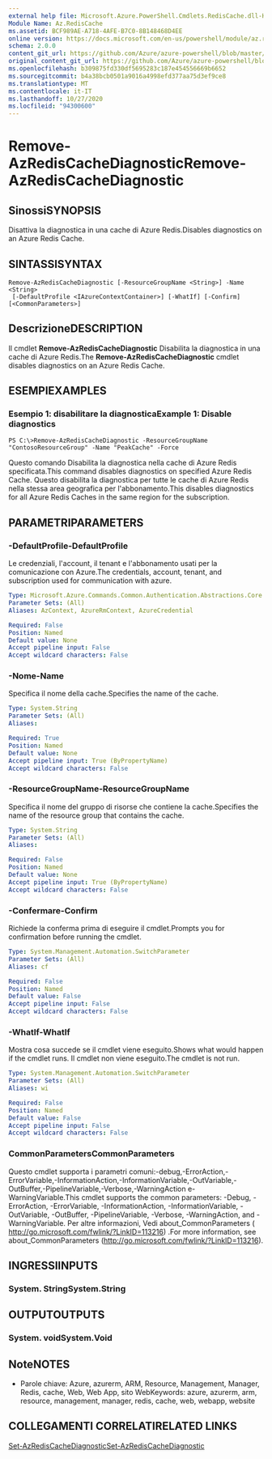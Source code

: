 ```yaml
---
external help file: Microsoft.Azure.PowerShell.Cmdlets.RedisCache.dll-Help.xml
Module Name: Az.RedisCache
ms.assetid: BCF989AE-A718-4AFE-B7C0-8B148468D4EE
online version: https://docs.microsoft.com/en-us/powershell/module/az.rediscache/remove-azrediscachediagnostic
schema: 2.0.0
content_git_url: https://github.com/Azure/azure-powershell/blob/master/src/RedisCache/RedisCache/help/Remove-AzRedisCacheDiagnostic.md
original_content_git_url: https://github.com/Azure/azure-powershell/blob/master/src/RedisCache/RedisCache/help/Remove-AzRedisCacheDiagnostic.md
ms.openlocfilehash: b309875fd330df5695283c187e454556669b6652
ms.sourcegitcommit: b4a38bcb0501a9016a4998efd377aa75d3ef9ce8
ms.translationtype: MT
ms.contentlocale: it-IT
ms.lasthandoff: 10/27/2020
ms.locfileid: "94300600"
---
```

# <span data-ttu-id="80703-101">Remove-AzRedisCacheDiagnostic</span><span class="sxs-lookup"><span data-stu-id="80703-101">Remove-AzRedisCacheDiagnostic</span></span>

## <span data-ttu-id="80703-102">Sinossi</span><span class="sxs-lookup"><span data-stu-id="80703-102">SYNOPSIS</span></span>
<span data-ttu-id="80703-103">Disattiva la diagnostica in una cache di Azure Redis.</span><span class="sxs-lookup"><span data-stu-id="80703-103">Disables diagnostics on an Azure Redis Cache.</span></span>

## <span data-ttu-id="80703-104">SINTASSI</span><span class="sxs-lookup"><span data-stu-id="80703-104">SYNTAX</span></span>

```
Remove-AzRedisCacheDiagnostic [-ResourceGroupName <String>] -Name <String>
 [-DefaultProfile <IAzureContextContainer>] [-WhatIf] [-Confirm] [<CommonParameters>]
```

## <span data-ttu-id="80703-105">Descrizione</span><span class="sxs-lookup"><span data-stu-id="80703-105">DESCRIPTION</span></span>
<span data-ttu-id="80703-106">Il cmdlet **Remove-AzRedisCacheDiagnostic** Disabilita la diagnostica in una cache di Azure Redis.</span><span class="sxs-lookup"><span data-stu-id="80703-106">The **Remove-AzRedisCacheDiagnostic** cmdlet disables diagnostics on an Azure Redis Cache.</span></span>

## <span data-ttu-id="80703-107">ESEMPI</span><span class="sxs-lookup"><span data-stu-id="80703-107">EXAMPLES</span></span>

### <span data-ttu-id="80703-108">Esempio 1: disabilitare la diagnostica</span><span class="sxs-lookup"><span data-stu-id="80703-108">Example 1: Disable diagnostics</span></span>
```
PS C:\>Remove-AzRedisCacheDiagnostic -ResourceGroupName "ContosoResourceGroup" -Name "PeakCache" -Force
```

<span data-ttu-id="80703-109">Questo comando Disabilita la diagnostica nella cache di Azure Redis specificata.</span><span class="sxs-lookup"><span data-stu-id="80703-109">This command disables diagnostics on specified Azure Redis Cache.</span></span>
<span data-ttu-id="80703-110">Questo disabilita la diagnostica per tutte le cache di Azure Redis nella stessa area geografica per l'abbonamento.</span><span class="sxs-lookup"><span data-stu-id="80703-110">This disables diagnostics for all Azure Redis Caches in the same region for the subscription.</span></span>

## <span data-ttu-id="80703-111">PARAMETRI</span><span class="sxs-lookup"><span data-stu-id="80703-111">PARAMETERS</span></span>

### <span data-ttu-id="80703-112">-DefaultProfile</span><span class="sxs-lookup"><span data-stu-id="80703-112">-DefaultProfile</span></span>
<span data-ttu-id="80703-113">Le credenziali, l'account, il tenant e l'abbonamento usati per la comunicazione con Azure.</span><span class="sxs-lookup"><span data-stu-id="80703-113">The credentials, account, tenant, and subscription used for communication with azure.</span></span>

```yaml
Type: Microsoft.Azure.Commands.Common.Authentication.Abstractions.Core.IAzureContextContainer
Parameter Sets: (All)
Aliases: AzContext, AzureRmContext, AzureCredential

Required: False
Position: Named
Default value: None
Accept pipeline input: False
Accept wildcard characters: False
```

### <span data-ttu-id="80703-114">-Nome</span><span class="sxs-lookup"><span data-stu-id="80703-114">-Name</span></span>
<span data-ttu-id="80703-115">Specifica il nome della cache.</span><span class="sxs-lookup"><span data-stu-id="80703-115">Specifies the name of the cache.</span></span>

```yaml
Type: System.String
Parameter Sets: (All)
Aliases:

Required: True
Position: Named
Default value: None
Accept pipeline input: True (ByPropertyName)
Accept wildcard characters: False
```

### <span data-ttu-id="80703-116">-ResourceGroupName</span><span class="sxs-lookup"><span data-stu-id="80703-116">-ResourceGroupName</span></span>
<span data-ttu-id="80703-117">Specifica il nome del gruppo di risorse che contiene la cache.</span><span class="sxs-lookup"><span data-stu-id="80703-117">Specifies the name of the resource group that contains the cache.</span></span>

```yaml
Type: System.String
Parameter Sets: (All)
Aliases:

Required: False
Position: Named
Default value: None
Accept pipeline input: True (ByPropertyName)
Accept wildcard characters: False
```

### <span data-ttu-id="80703-118">-Confermare</span><span class="sxs-lookup"><span data-stu-id="80703-118">-Confirm</span></span>
<span data-ttu-id="80703-119">Richiede la conferma prima di eseguire il cmdlet.</span><span class="sxs-lookup"><span data-stu-id="80703-119">Prompts you for confirmation before running the cmdlet.</span></span>

```yaml
Type: System.Management.Automation.SwitchParameter
Parameter Sets: (All)
Aliases: cf

Required: False
Position: Named
Default value: False
Accept pipeline input: False
Accept wildcard characters: False
```

### <span data-ttu-id="80703-120">-WhatIf</span><span class="sxs-lookup"><span data-stu-id="80703-120">-WhatIf</span></span>
<span data-ttu-id="80703-121">Mostra cosa succede se il cmdlet viene eseguito.</span><span class="sxs-lookup"><span data-stu-id="80703-121">Shows what would happen if the cmdlet runs.</span></span>
<span data-ttu-id="80703-122">Il cmdlet non viene eseguito.</span><span class="sxs-lookup"><span data-stu-id="80703-122">The cmdlet is not run.</span></span>

```yaml
Type: System.Management.Automation.SwitchParameter
Parameter Sets: (All)
Aliases: wi

Required: False
Position: Named
Default value: False
Accept pipeline input: False
Accept wildcard characters: False
```

### <span data-ttu-id="80703-123">CommonParameters</span><span class="sxs-lookup"><span data-stu-id="80703-123">CommonParameters</span></span>
<span data-ttu-id="80703-124">Questo cmdlet supporta i parametri comuni:-debug,-ErrorAction,-ErrorVariable,-InformationAction,-InformationVariable,-OutVariable,-OutBuffer,-PipelineVariable,-Verbose,-WarningAction e-WarningVariable.</span><span class="sxs-lookup"><span data-stu-id="80703-124">This cmdlet supports the common parameters: -Debug, -ErrorAction, -ErrorVariable, -InformationAction, -InformationVariable, -OutVariable, -OutBuffer, -PipelineVariable, -Verbose, -WarningAction, and -WarningVariable.</span></span> <span data-ttu-id="80703-125">Per altre informazioni, Vedi about_CommonParameters ( http://go.microsoft.com/fwlink/?LinkID=113216) .</span><span class="sxs-lookup"><span data-stu-id="80703-125">For more information, see about_CommonParameters (http://go.microsoft.com/fwlink/?LinkID=113216).</span></span>

## <span data-ttu-id="80703-126">INGRESSI</span><span class="sxs-lookup"><span data-stu-id="80703-126">INPUTS</span></span>

### <span data-ttu-id="80703-127">System. String</span><span class="sxs-lookup"><span data-stu-id="80703-127">System.String</span></span>

## <span data-ttu-id="80703-128">OUTPUT</span><span class="sxs-lookup"><span data-stu-id="80703-128">OUTPUTS</span></span>

### <span data-ttu-id="80703-129">System. void</span><span class="sxs-lookup"><span data-stu-id="80703-129">System.Void</span></span>

## <span data-ttu-id="80703-130">Note</span><span class="sxs-lookup"><span data-stu-id="80703-130">NOTES</span></span>
* <span data-ttu-id="80703-131">Parole chiave: Azure, azurerm, ARM, Resource, Management, Manager, Redis, cache, Web, Web App, sito Web</span><span class="sxs-lookup"><span data-stu-id="80703-131">Keywords: azure, azurerm, arm, resource, management, manager, redis, cache, web, webapp, website</span></span>

## <span data-ttu-id="80703-132">COLLEGAMENTI CORRELATI</span><span class="sxs-lookup"><span data-stu-id="80703-132">RELATED LINKS</span></span>

[<span data-ttu-id="80703-133">Set-AzRedisCacheDiagnostic</span><span class="sxs-lookup"><span data-stu-id="80703-133">Set-AzRedisCacheDiagnostic</span></span>](./Set-AzRedisCacheDiagnostic.md)


